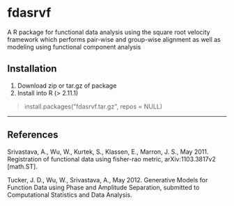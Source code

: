 fdasrvf
=======

A R package for functional data analysis using the square root
velocity framework which performs pair-wise and group-wise
alignment as well as modeling using functional component
analysis

Installation
------------------------------------------------------------------------------
1. Download zip or tar.gz of package
2. Install into R (> 2.11.1)

> install.packages("fdasrvf.tar.gz", repos = NULL)

------------------------------------------------------------------------------

References
------------------------------------------------------------------------------
Srivastava, A., Wu, W., Kurtek, S., Klassen, E., Marron, J. S., May 2011. 
Registration of functional data using fisher-rao metric, arXiv:1103.3817v2 
[math.ST].

Tucker, J. D., Wu, W., Srivastava, A., May 2012. Generative Models for 
Function Data using Phase and Amplitude Separation, submitted to Computational 
Statistics and Data Analysis.